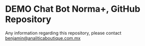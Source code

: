 # DEMO Chat Bot Norma+, GitHub Repository

Any information regarding this repository, please contact benjamin@analiticaboutique.com.mx 
